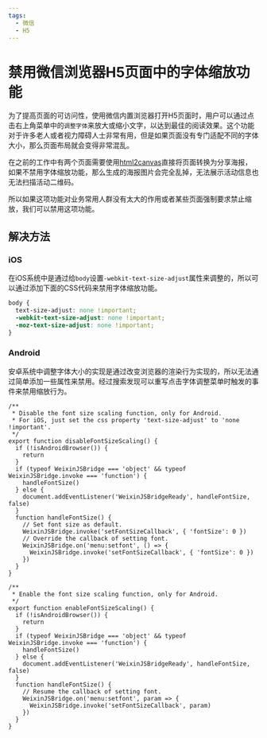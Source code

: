 ```yaml
---
tags:
  - 微信
  - H5
---
```


# 禁用微信浏览器H5页面中的字体缩放功能
为了提高页面的可访问性，使用微信内置浏览器打开H5页面时，用户可以通过点击右上角菜单中的`调整字体`来放大或缩小文字，以达到最佳的阅读效果。这个功能对于许多老人或者视力障碍人士非常有用，但是如果页面没有专门适配不同的字体大小，那么页面布局就会变得非常混乱。

在之前的工作中有两个页面需要使用[html2canvas](https://github.com/niklasvh/html2canvas)直接将页面转换为分享海报，如果不禁用字体缩放功能，那么生成的海报图片会完全乱掉，无法展示活动信息也无法扫描活动二维码。

所以如果这项功能对业务常用人群没有太大的作用或者某些页面强制要求禁止缩放，我们可以禁用这项功能。

## 解决方法
### iOS
在iOS系统中是通过给`body`设置`-webkit-text-size-adjust`属性来调整的，所以可以通过添加下面的CSS代码来禁用字体缩放功能。
``` css
body {
  text-size-adjust: none !important;
  -webkit-text-size-adjust: none !important;
  -moz-text-size-adjust: none !important;
}
```

### Android
安卓系统中调整字体大小的实现是通过改变浏览器的渲染行为实现的，所以无法通过简单添加一些属性来禁用。经过搜索发现可以重写点击字体调整菜单时触发的事件来禁用缩放行为。
``` js{14-21,36-41}
/**
 * Disable the font size scaling function, only for Android.
 * For iOS, just set the css property 'text-size-adjust' to 'none !important'.
 */
export function disableFontSizeScaling() {
  if (!isAndroidBrowser()) {
    return
  }
  if (typeof WeixinJSBridge === 'object' && typeof WeixinJSBridge.invoke === 'function') {
    handleFontSize()
  } else {
    document.addEventListener('WeixinJSBridgeReady', handleFontSize, false)
  }
  function handleFontSize() {
    // Set font size as default.
    WeixinJSBridge.invoke('setFontSizeCallback', { 'fontSize': 0 })
    // Override the callback of setting font.
    WeixinJSBridge.on('menu:setfont', () => {
      WeixinJSBridge.invoke('setFontSizeCallback', { 'fontSize': 0 })
    })
  }
}

/**
 * Enable the font size scaling function, only for Android.
 */
export function enableFontSizeScaling() {
  if (!isAndroidBrowser()) {
    return
  }
  if (typeof WeixinJSBridge === 'object' && typeof WeixinJSBridge.invoke === 'function') {
    handleFontSize()
  } else {
    document.addEventListener('WeixinJSBridgeReady', handleFontSize, false)
  }
  function handleFontSize() {
    // Resume the callback of setting font.
    WeixinJSBridge.on('menu:setfont', param => {
      WeixinJSBridge.invoke('setFontSizeCallback', param)
    })
  }
}
```

